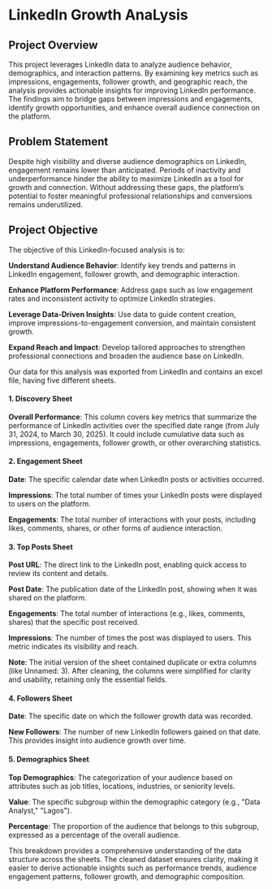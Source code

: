 # LinkedIn Growth AnaLysis


## Project Overview
This project leverages LinkedIn data to analyze audience behavior, demographics, and interaction patterns. By examining key metrics such as impressions, engagements, follower growth, and geographic reach, the analysis provides actionable insights for improving LinkedIn performance. The findings aim to bridge gaps between impressions and engagements, identify growth opportunities, and enhance overall audience connection on the platform.


## Problem Statement
Despite high visibility and diverse audience demographics on LinkedIn, engagement remains lower than anticipated. Periods of inactivity and underperformance hinder the ability to maximize LinkedIn as a tool for growth and connection. Without addressing these gaps, the platform’s potential to foster meaningful professional relationships and conversions remains underutilized.


## Project Objective
The objective of this LinkedIn-focused analysis is to:

**Understand Audience Behavior**: Identify key trends and patterns in LinkedIn engagement, follower growth, and demographic interaction.

**Enhance Platform Performance**: Address gaps such as low engagement rates and inconsistent activity to optimize LinkedIn strategies.

**Leverage Data-Driven Insights**: Use data to guide content creation, improve impressions-to-engagement conversion, and maintain consistent growth.

**Expand Reach and Impact**: Develop tailored approaches to strengthen professional connections and broaden the audience base on LinkedIn.


Our data for this analysis was exported from LinkedIn and contains an excel file, having five different sheets.


#### 1. Discovery Sheet
**Overall Performance**:
This column covers key metrics that summarize the performance of LinkedIn activities over the specified date range (from July 31, 2024, to March 30, 2025). It could include cumulative data such as impressions, engagements, follower growth, or other overarching statistics.


#### 2. Engagement Sheet
**Date**:
The specific calendar date when LinkedIn posts or activities occurred.


**Impressions**:
The total number of times your LinkedIn posts were displayed to users on the platform.

**Engagements**:
The total number of interactions with your posts, including likes, comments, shares, or other forms of audience interaction.


#### 3. Top Posts Sheet
**Post URL**:
The direct link to the LinkedIn post, enabling quick access to review its content and details.


**Post Date**:
The publication date of the LinkedIn post, showing when it was shared on the platform.


**Engagements**:
The total number of interactions (e.g., likes, comments, shares) that the specific post received.


**Impressions**:
The number of times the post was displayed to users. This metric indicates its visibility and reach.


**Note**: The initial version of the sheet contained duplicate or extra columns (like Unnamed: 3). After cleaning, the columns were simplified for clarity and usability, retaining only the essential fields.


#### 4. Followers Sheet
**Date**:
The specific date on which the follower growth data was recorded.


**New Followers**:
The number of new LinkedIn followers gained on that date. This provides insight into audience growth over time.


#### 5. Demographics Sheet
**Top Demographics**:
The categorization of your audience based on attributes such as job titles, locations, industries, or seniority levels.


**Value**:
The specific subgroup within the demographic category (e.g., "Data Analyst," "Lagos").


**Percentage**:
The proportion of the audience that belongs to this subgroup, expressed as a percentage of the overall audience.


This breakdown provides a comprehensive understanding of the data structure across the sheets. The cleaned dataset ensures clarity, making it easier to derive actionable insights such as performance trends, audience engagement patterns, follower growth, and demographic composition.

